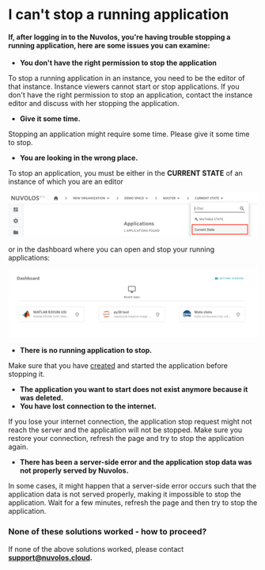 # I can't stop a running application

#### If, after logging in to the Nuvolos, you're having trouble stopping a running application, here are some issues you can examine:

* **You don't have the right permission to stop the application**

To stop a running application in an instance, you need to be the editor of that instance. Instance viewers cannot start or stop applications. If you don't have the right permission to stop an application, contact the instance editor and discuss with her stopping the application.

* **Give it some time.**

Stopping an application might require some time. Please give it some time to stop.

* **You are looking in the wrong place.**

To stop an application, you must be either in the **CURRENT STATE** of an instance of which you are an editor

![](../../.gitbook/assets/screen-shot-2020-06-11-at-9.25.56-am%20%282%29.png)

  
 or in the dashboard where you can open and stop your running applications:

![](../../.gitbook/assets/screen-shot-2020-06-11-at-9.01.41-am%20%282%29.png)

* **There is no running application to stop.**

Make sure that you have [created](../../getting-started/work-with-applications/create-an-application.md) and started the application before stopping it.

* **The application you want to start does not exist anymore because it was deleted.** 
* **You have lost connection to the internet.**

If you lose your internet connection, the application stop request might not reach the server and the application will not be stopped. Make sure you restore your connection,  refresh the page and try to stop the application again.

* **There has been a server-side error and the application stop data was not properly served by Nuvolos.**

In some cases, it might happen that a server-side error occurs such that the application data is not served properly, making it impossible to stop the application. Wait for a few minutes, refresh the page and then try to stop the application.  


### None of these solutions worked - how to proceed?

If none of the above solutions worked, please contact [**support@nuvolos.cloud**](mailto:support@nuvolos.cloud)**.**

